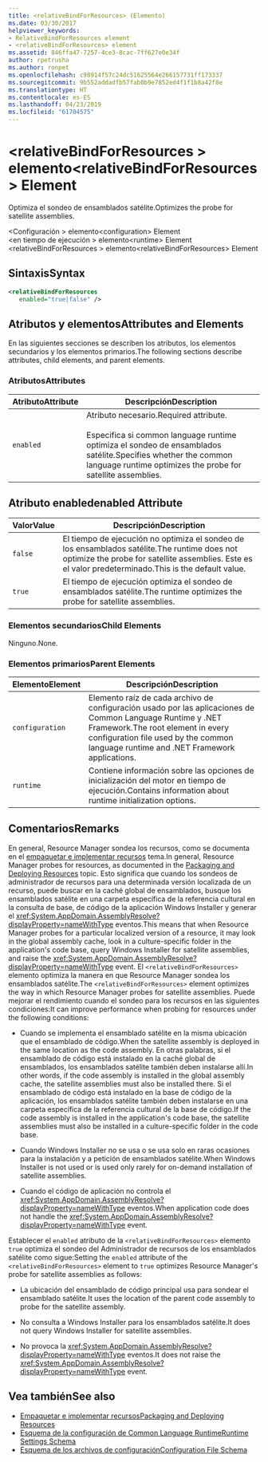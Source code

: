 ```yaml
---
title: <relativeBindForResources> (Elemento)
ms.date: 03/30/2017
helpviewer_keywords:
- RelativeBindForResources element
- <relativeBindForResources> element
ms.assetid: 846ffa47-7257-4ce3-8cac-7ff627e0e34f
author: rpetrusha
ms.author: ronpet
ms.openlocfilehash: c98914f57c24dc51625564e266157731ff173337
ms.sourcegitcommit: 9b552addadfb57fab0b9e7852ed4f1f1b8a42f8e
ms.translationtype: HT
ms.contentlocale: es-ES
ms.lasthandoff: 04/23/2019
ms.locfileid: "61704575"
---
```

# <a name="relativebindforresources-element"></a><span data-ttu-id="707b0-102">\<relativeBindForResources > elemento</span><span class="sxs-lookup"><span data-stu-id="707b0-102">\<relativeBindForResources> Element</span></span>
<span data-ttu-id="707b0-103">Optimiza el sondeo de ensamblados satélite.</span><span class="sxs-lookup"><span data-stu-id="707b0-103">Optimizes the probe for satellite assemblies.</span></span>  
  
 <span data-ttu-id="707b0-104">\<Configuración > elemento</span><span class="sxs-lookup"><span data-stu-id="707b0-104">\<configuration> Element</span></span>  
<span data-ttu-id="707b0-105">\<en tiempo de ejecución > elemento</span><span class="sxs-lookup"><span data-stu-id="707b0-105">\<runtime> Element</span></span>  
<span data-ttu-id="707b0-106">\<relativeBindForResources > elemento</span><span class="sxs-lookup"><span data-stu-id="707b0-106">\<relativeBindForResources> Element</span></span>  
  
## <a name="syntax"></a><span data-ttu-id="707b0-107">Sintaxis</span><span class="sxs-lookup"><span data-stu-id="707b0-107">Syntax</span></span>  
  
```xml
<relativeBindForResources    
   enabled="true|false" />  
```  
  
## <a name="attributes-and-elements"></a><span data-ttu-id="707b0-108">Atributos y elementos</span><span class="sxs-lookup"><span data-stu-id="707b0-108">Attributes and Elements</span></span>  
 <span data-ttu-id="707b0-109">En las siguientes secciones se describen los atributos, los elementos secundarios y los elementos primarios.</span><span class="sxs-lookup"><span data-stu-id="707b0-109">The following sections describe attributes, child elements, and parent elements.</span></span>  
  
### <a name="attributes"></a><span data-ttu-id="707b0-110">Atributos</span><span class="sxs-lookup"><span data-stu-id="707b0-110">Attributes</span></span>  
  
|<span data-ttu-id="707b0-111">Atributo</span><span class="sxs-lookup"><span data-stu-id="707b0-111">Attribute</span></span>|<span data-ttu-id="707b0-112">Descripción</span><span class="sxs-lookup"><span data-stu-id="707b0-112">Description</span></span>|  
|---------------|-----------------|  
|`enabled`|<span data-ttu-id="707b0-113">Atributo necesario.</span><span class="sxs-lookup"><span data-stu-id="707b0-113">Required attribute.</span></span><br /><br /> <span data-ttu-id="707b0-114">Especifica si common language runtime optimiza el sondeo de ensamblados satélite.</span><span class="sxs-lookup"><span data-stu-id="707b0-114">Specifies whether the common language runtime optimizes the probe for satellite assemblies.</span></span>|  
  
## <a name="enabled-attribute"></a><span data-ttu-id="707b0-115">Atributo enabled</span><span class="sxs-lookup"><span data-stu-id="707b0-115">enabled Attribute</span></span>  
  
|<span data-ttu-id="707b0-116">Valor</span><span class="sxs-lookup"><span data-stu-id="707b0-116">Value</span></span>|<span data-ttu-id="707b0-117">Descripción</span><span class="sxs-lookup"><span data-stu-id="707b0-117">Description</span></span>|  
|-----------|-----------------|  
|`false`|<span data-ttu-id="707b0-118">El tiempo de ejecución no optimiza el sondeo de los ensamblados satélite.</span><span class="sxs-lookup"><span data-stu-id="707b0-118">The runtime does not optimize the probe for satellite assemblies.</span></span> <span data-ttu-id="707b0-119">Este es el valor predeterminado.</span><span class="sxs-lookup"><span data-stu-id="707b0-119">This is the default value.</span></span>|  
|`true`|<span data-ttu-id="707b0-120">El tiempo de ejecución optimiza el sondeo de ensamblados satélite.</span><span class="sxs-lookup"><span data-stu-id="707b0-120">The runtime optimizes the probe for satellite assemblies.</span></span>|  
  
### <a name="child-elements"></a><span data-ttu-id="707b0-121">Elementos secundarios</span><span class="sxs-lookup"><span data-stu-id="707b0-121">Child Elements</span></span>  
 <span data-ttu-id="707b0-122">Ninguno.</span><span class="sxs-lookup"><span data-stu-id="707b0-122">None.</span></span>  
  
### <a name="parent-elements"></a><span data-ttu-id="707b0-123">Elementos primarios</span><span class="sxs-lookup"><span data-stu-id="707b0-123">Parent Elements</span></span>  
  
|<span data-ttu-id="707b0-124">Elemento</span><span class="sxs-lookup"><span data-stu-id="707b0-124">Element</span></span>|<span data-ttu-id="707b0-125">Descripción</span><span class="sxs-lookup"><span data-stu-id="707b0-125">Description</span></span>|  
|-------------|-----------------|  
|`configuration`|<span data-ttu-id="707b0-126">Elemento raíz de cada archivo de configuración usado por las aplicaciones de Common Language Runtime y .NET Framework.</span><span class="sxs-lookup"><span data-stu-id="707b0-126">The root element in every configuration file used by the common language runtime and .NET Framework applications.</span></span>|  
|`runtime`|<span data-ttu-id="707b0-127">Contiene información sobre las opciones de inicialización del motor en tiempo de ejecución.</span><span class="sxs-lookup"><span data-stu-id="707b0-127">Contains information about runtime initialization options.</span></span>|  
  
## <a name="remarks"></a><span data-ttu-id="707b0-128">Comentarios</span><span class="sxs-lookup"><span data-stu-id="707b0-128">Remarks</span></span>  
 <span data-ttu-id="707b0-129">En general, Resource Manager sondea los recursos, como se documenta en el [empaquetar e implementar recursos](../../../../../docs/framework/resources/packaging-and-deploying-resources-in-desktop-apps.md) tema.</span><span class="sxs-lookup"><span data-stu-id="707b0-129">In general, Resource Manager probes for resources, as documented in the [Packaging and Deploying Resources](../../../../../docs/framework/resources/packaging-and-deploying-resources-in-desktop-apps.md) topic.</span></span> <span data-ttu-id="707b0-130">Esto significa que cuando los sondeos de administrador de recursos para una determinada versión localizada de un recurso, puede buscar en la caché global de ensamblados, busque los ensamblados satélite en una carpeta específica de la referencia cultural en la consulta de base, de código de la aplicación Windows Installer y generar el <xref:System.AppDomain.AssemblyResolve?displayProperty=nameWithType> eventos.</span><span class="sxs-lookup"><span data-stu-id="707b0-130">This means that when Resource Manager probes for a particular localized version of a resource, it may look in the global assembly cache, look in a culture-specific folder in the application's code base, query Windows Installer for satellite assemblies, and raise the <xref:System.AppDomain.AssemblyResolve?displayProperty=nameWithType> event.</span></span> <span data-ttu-id="707b0-131">El `<relativeBindForResources>` elemento optimiza la manera en que Resource Manager sondea los ensamblados satélite.</span><span class="sxs-lookup"><span data-stu-id="707b0-131">The `<relativeBindForResources>` element optimizes the way in which Resource Manager probes for satellite assemblies.</span></span> <span data-ttu-id="707b0-132">Puede mejorar el rendimiento cuando el sondeo para los recursos en las siguientes condiciones:</span><span class="sxs-lookup"><span data-stu-id="707b0-132">It can improve performance when probing for resources under the following conditions:</span></span>  
  
- <span data-ttu-id="707b0-133">Cuando se implementa el ensamblado satélite en la misma ubicación que el ensamblado de código.</span><span class="sxs-lookup"><span data-stu-id="707b0-133">When the satellite assembly is deployed in the same location as the code assembly.</span></span> <span data-ttu-id="707b0-134">En otras palabras, si el ensamblado de código está instalado en la caché global de ensamblados, los ensamblados satélite también deben instalarse allí.</span><span class="sxs-lookup"><span data-stu-id="707b0-134">In other words, if the code assembly is installed in the global assembly cache, the satellite assemblies must also be installed there.</span></span> <span data-ttu-id="707b0-135">Si el ensamblado de código está instalado en la base de código de la aplicación, los ensamblados satélite también deben instalarse en una carpeta específica de la referencia cultural de la base de código.</span><span class="sxs-lookup"><span data-stu-id="707b0-135">If the code assembly is installed in the application's code base, the satellite assemblies must also be installed in a culture-specific folder in the code base.</span></span>  
  
- <span data-ttu-id="707b0-136">Cuando Windows Installer no se usa o se usa solo en raras ocasiones para la instalación y a petición de ensamblados satélite.</span><span class="sxs-lookup"><span data-stu-id="707b0-136">When Windows Installer is not used or is used only rarely for on-demand installation of satellite assemblies.</span></span>  
  
- <span data-ttu-id="707b0-137">Cuando el código de aplicación no controla el <xref:System.AppDomain.AssemblyResolve?displayProperty=nameWithType> eventos.</span><span class="sxs-lookup"><span data-stu-id="707b0-137">When application code does not handle the <xref:System.AppDomain.AssemblyResolve?displayProperty=nameWithType> event.</span></span>  
  
 <span data-ttu-id="707b0-138">Establecer el `enabled` atributo de la `<relativeBindForResources>` elemento `true` optimiza el sondeo del Administrador de recursos de los ensamblados satélite como sigue:</span><span class="sxs-lookup"><span data-stu-id="707b0-138">Setting the `enabled` attribute of the `<relativeBindForResources>` element to `true` optimizes Resource Manager's probe for satellite assemblies as follows:</span></span>  
  
- <span data-ttu-id="707b0-139">La ubicación del ensamblado de código principal usa para sondear el ensamblado satélite.</span><span class="sxs-lookup"><span data-stu-id="707b0-139">It uses the location of the parent code assembly to probe for the satellite assembly.</span></span>  
  
- <span data-ttu-id="707b0-140">No consulta a Windows Installer para los ensamblados satélite.</span><span class="sxs-lookup"><span data-stu-id="707b0-140">It does not query Windows Installer for satellite assemblies.</span></span>  
  
- <span data-ttu-id="707b0-141">No provoca la <xref:System.AppDomain.AssemblyResolve?displayProperty=nameWithType> eventos.</span><span class="sxs-lookup"><span data-stu-id="707b0-141">It does not raise the <xref:System.AppDomain.AssemblyResolve?displayProperty=nameWithType> event.</span></span>  
  
## <a name="see-also"></a><span data-ttu-id="707b0-142">Vea también</span><span class="sxs-lookup"><span data-stu-id="707b0-142">See also</span></span>

- [<span data-ttu-id="707b0-143">Empaquetar e implementar recursos</span><span class="sxs-lookup"><span data-stu-id="707b0-143">Packaging and Deploying Resources</span></span>](../../../../../docs/framework/resources/packaging-and-deploying-resources-in-desktop-apps.md)
- [<span data-ttu-id="707b0-144">Esquema de la configuración de Common Language Runtime</span><span class="sxs-lookup"><span data-stu-id="707b0-144">Runtime Settings Schema</span></span>](../../../../../docs/framework/configure-apps/file-schema/runtime/index.md)
- [<span data-ttu-id="707b0-145">Esquema de los archivos de configuración</span><span class="sxs-lookup"><span data-stu-id="707b0-145">Configuration File Schema</span></span>](../../../../../docs/framework/configure-apps/file-schema/index.md)
